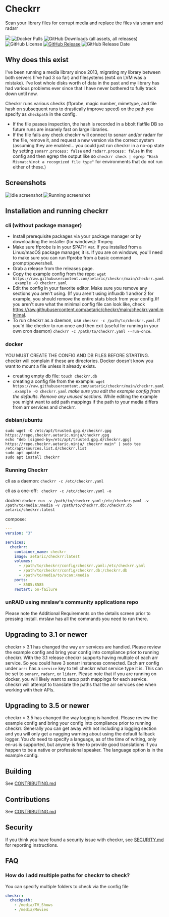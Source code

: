 # Checkrr
Scan your library files for corrupt media and replace the files via sonarr and radarr

[![](https://dcbadge.vercel.app/api/server/dkTfNKbEhJ?style=flat)](https://discord.gg/dkTfNKbEhJ) ![Docker Pulls](https://img.shields.io/docker/pulls/aetaric/checkrr) ![GitHub Downloads (all assets, all releases)](https://img.shields.io/github/downloads/aetaric/checkrr/total) ![GitHub License](https://img.shields.io/github/license/aetaric/checkrr) [![GitHub Release](https://img.shields.io/github/v/release/aetaric/checkrr)](https://github.com/aetaric/checkrr/releases) ![GitHub Release Date](https://img.shields.io/github/release-date/aetaric/checkrr)


## Why does this exist
I've been running a media library since 2013, migrating my library between both servers (I've had 3 so far) and filesystems (ext4 on LVM was a mistake). I've lost whole disks worth of data in the past and my library has had various problems ever since that I have never bothered to fully track down until now. 

Checkrr runs various checks (ffprobe, magic number, mimetype, and file hash on subsequent runs to drastically improve speed) on the path you specify as `checkpath` in the config. 

* If the file passes inspection, the hash is recorded in a bbolt flatfile DB so future runs are insanely fast on large libraries. 
* If the file fails any check checkrr will connect to sonarr and/or radarr for the file, remove it, and request a new version via the correct system (assuming they are enabled... you could just run checkrr in a no-op state by setting `sonarr.process: false` and `radarr.process: false` in the config and then egrep the output like so `checkrr check | egrep "Hash Mismatch|not a recognized file type"` for environments that do not run either of these.)

## Screenshots
![Idle screenshot](./screenshots/Idle.png?raw=true)
![Running screenshot](./screenshots/Running.png?raw=true)

## Installation and running checkrr
### cli (without package manager)
* Install prerequisite packages via your package manager or by downloading the installer (for windows): ffmpeg
* Make sure ffprobe is in your $PATH var. If you installed from a Linux/macOS package manager, it is. If you are on windows, you'll need to make sure you can run ffprobe from a basic command prompt/powershell.
* Grab a release from the releases page.
* Copy the example config from the repo: `wget https://raw.githubusercontent.com/aetaric/checkrr/main/checkrr.yaml.example -O checkrr.yaml`
* Edit the config in your favorite editor. Make sure you remove any sections you aren't using. (If you aren't using influxdb 1 and/or 2 for example, you should remove the entire stats block from your config.)If you aren't sure what the minimal config file can look like, check https://raw.githubusercontent.com/aetaric/checkrr/main/checkrr.yaml.minimal. 
* To run checkrr as a daemon, use `checkrr -c /path/to/checkrr.yaml`. If you'd like checkrr to run once and then exit (useful for running in your own cron daemon) `checkrr -c /path/to/checkrr.yaml --run-once`.

### docker
YOU MUST CREATE THE CONFIG AND DB FILES BEFORE STARTING. checkrr will complain if these are directories. Docker doesn't know you want to mount a file unless it already exists.

* creating empty db file: `touch checkrr.db`
* creating a config file from the example: `wget https://raw.githubusercontent.com/aetaric/checkrr/main/checkrr.yaml.example -O checkrr.yaml`
_make sure you edit the example config from the defaults. Remove any unused sections._
While editing the example you might want to add path mappings if the path to your media differs from arr services and checkrr.


### debian/ubuntu
```
sudo wget -O /etc/apt/trusted.gpg.d/checkrr.gpg https://repo.checkrr.aetaric.ninja/checkrr.gpg
echo "deb [signed-by=/etc/apt/trusted.gpg.d/checkrr.gpg] https://repo.checkrr.aetaric.ninja/ checkrr main" | sudo tee /etc/apt/sources.list.d/checkrr.list
sudo apt update
sudo apt install checkrr
```

### Running Checkrr
cli as a daemon:
``` checkrr -c /etc/checkrr.yaml ```

cli as a one-off:
``` checkrr -c /etc/checkrr.yaml -o```

docker:
``` docker run -v /path/to/checkrr.yaml:/etc/checkrr.yaml -v /path/to/media:/media -v /path/to/checkrr.db:/checkrr.db aetaric/checkrr:latest ```

compose:
```yaml
---
version: "3"

services:
  checkrr:
    container_name: checkrr
    image: aetaric/checkrr:latest
    volumes:
      - /path/to/checkrr/config/checkrr.yaml:/etc/checkrr.yaml
      - /path/to/checkrr/config/checkrr.db:/checkrr.db
      - /path/to/media/to/scan:/media
    ports:
      - 8585:8585
    restart: on-failure
```

### unRAID using mrslaw's community applications repo
Please note the Additional Requirements on the details screen prior to pressing install. mrslaw has all the commands you need to run there.

## Upgrading to 3.1 or newer
checkrr > 3.1 has changed the way arr services are handled. Please review the example config and bring your config into compliance prior to running checkrr. With the 3.1 release checkrr supports having multiple of each arr service. So you could have 3 sonarr instances connected. Each arr config under `arr:` has a `service` key to tell checkrr what service type it is. This can be set to `sonarr`, `radarr`, or `lidarr`. Please note that if you are running on docker, you will likely want to setup path mappings for each service. checkrr will attempt to translate the paths that the arr services see when working with their APIs.

## Upgrading to 3.5 or newer
checkrr > 3.5 has changed the way logging is handled. Please review the example config and bring your config into compliance prior to running checkrr. Generally you can get away with not including a logging section and you will only get a nagging warning about using the default fallback logger. You *do* need to specify a language, as of the time of writing, only en-us is supported, but anyone is free to provide good translations if you happen to be a native or professional speaker. The language option is in the example config.

## Building
See [CONTRIBUTING.md](CONTRIBUTING.md)

## Contributions
See [CONTRIBUTING.md](CONTRIBUTING.md)

## Security
If you think you have found a security issue with checkrr, see [SECURITY.md](SECURITY.md) for reporting instructions.

## FAQ
### How do I add multiple paths for checkrr to check?
You can specify multiple folders to check via the config file
```yaml
checkrr:
  checkpath:
    - /media/TV_Shows
    - /media/Movies
```
